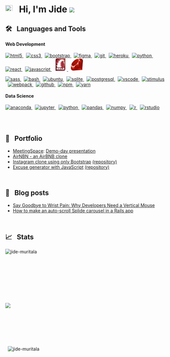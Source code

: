 <!--### Hi there 👋

<!--
**Jide-Muritala/Jide-Muritala** is a ✨ _special_ ✨ repository because its `README.md` (this file) appears on your GitHub profile.

Here are some ideas to get you started:

- 🔭 I’m currently working on ...
- 🌱 I’m currently learning ...
- 👯 I’m looking to collaborate on ...
- 🤔 I’m looking for help with ...
- 💬 Ask me about ...
- 📫 How to reach me: ...
- 😄 Pronouns: ...
- ⚡ Fun fact: ...

&nbsp;
<a href="https://www.gitpod.io/"><img src="https://icongr.am/simple/gitpod.svg?size=50&color=ff9500&colored=false" width="40" height="40" alt="gitpod badge"/></a>
&nbsp; 
<a href="https://www.mapbox.com/" target="_blank" rel="noreferrer"> <img src="https://icongr.am/simple/mapbox.svg?size=128&color=ffffff&colored=false" alt="mapbox" width="40" height="40"/> </a>
-->
# <img src="https://raw.githubusercontent.com/rahulbanerjee26/githubProfileReadmeGenerator/main/gifs/code.gif" width=23px height=23px> &nbsp; Hi, I'm Jide <img src="https://raw.githubusercontent.com/MartinHeinz/MartinHeinz/master/wave.gif" width=30px>


## 🛠 &nbsp; Languages and Tools
<h4 align="left">Web Development</h4>
<p align="left">
<a href="https://www.w3.org/html/" target="_blank" rel="noreferrer"> <img src="https://cdn.jsdelivr.net/gh/devicons/devicon/icons/html5/html5-original.svg" alt="html5" width="40" height="40"/> </a>
&nbsp;
<a href="https://www.w3schools.com/css/" target="_blank" rel="noreferrer"> <img src="https://cdn.jsdelivr.net/gh/devicons/devicon/icons/css3/css3-original.svg" alt="css3" width="40" height="40"/> </a>
&nbsp;
<a href="https://getbootstrap.com" target="_blank" rel="noreferrer"> <img src="https://icongr.am/devicon/bootstrap-plain.svg?size=50&color=6d06b1" alt="bootstrap" width="40" height="40"/> </a> 
&nbsp;
<a href="https://www.figma.com/" target="_blank" rel="noreferrer"> <img src="https://www.vectorlogo.zone/logos/figma/figma-icon.svg" alt="figma" width="40" height="40"/> </a> 
&nbsp; 
<a href="https://git-scm.com/" target="_blank" rel="noreferrer"> <img src="https://www.vectorlogo.zone/logos/git-scm/git-scm-icon.svg" alt="git" width="40" height="40"/> </a> 
&nbsp;
<a href="https://heroku.com" target="_blank" rel="noreferrer"> <img src="https://www.vectorlogo.zone/logos/heroku/heroku-icon.svg" alt="heroku" width="40" height="40"/> </a> 
&nbsp;
<a href="https://www.python.org" target="_blank" rel="noreferrer"> <img src="https://cdn.jsdelivr.net/gh/devicons/devicon/icons/python/python-original.svg" alt="python" width="40" height="40"/> </a> 
&nbsp;
<a href="https://react.dev/" target="_blank" rel="noreferrer"> <img src="https://cdn.jsdelivr.net/gh/devicons/devicon/icons/react/react-original.svg" alt="react" width="40" height="40"/> </a> 
&nbsp;
<a href="https://developer.mozilla.org/en-US/docs/Web/JavaScript" target="_blank" rel="noreferrer"> <img src="https://cdn.jsdelivr.net/gh/devicons/devicon/icons/javascript/javascript-original.svg" alt="javascript" width="40" height="40"/> </a>       
&nbsp; 
<a href="https://rubyonrails.org" target="_blank" rel="noreferrer"> <img src="https://raw.githubusercontent.com/devicons/devicon/master/icons/rails/rails-original-wordmark.svg" alt="rails" width="40" height="40"/> </a> 
 &nbsp; 
<a href="https://www.ruby-lang.org/en/" target="_blank" rel="noreferrer"> <img src="https://raw.githubusercontent.com/devicons/devicon/master/icons/ruby/ruby-original.svg" alt="ruby" width="40" height="40"/> </a> 
</p>
  
<p align="left">
<a href="https://sass-lang.com" target="_blank" rel="noreferrer"> <img src="https://skillicons.dev/icons?i=sass" alt="sass" width="40" height="40"/> </a> 
&nbsp;
<a href="https://www.gnu.org/software/bash/" target="_blank" rel="noreferrer"> <img src="https://deviconapi.vercel.app/bash?color=ffffffff&size=128" alt="bash" width="40" height="40"/> </a>
&nbsp;
<a href="https://ubuntu.com/" target="_blank" rel="noreferrer"> <img src="https://cdn.jsdelivr.net/gh/devicons/devicon/icons/ubuntu/ubuntu-plain.svg" alt="ubuntu" width="40" height="40"/> </a> 
&nbsp;
<a href="https://sqlite.org/" target="_blank" rel="noreferrer"> <img src="https://cdn.jsdelivr.net/gh/devicons/devicon/icons/sqlite/sqlite-original.svg" alt="sqlite" width="40" height="40"/> </a> 
&nbsp;
<a href="https://www.postgresql.org/" target="_blank" rel="noreferrer"> <img src="https://cdn.jsdelivr.net/gh/devicons/devicon/icons/postgresql/postgresql-original.svg" alt="postgresql" width="40" height="40"/> </a> 
&nbsp;
<a href="https://code.visualstudio.com/" target="_blank" rel="noreferrer"> <img src="https://deviconapi.vercel.app/vscode?color=3C99D4ff&size=128" alt="vscode" width="40" height="40"/> </a> 
&nbsp;
<a href="https://stimulus.hotwired.dev" target="_blank" rel="noreferrer"> <img src="https://seeklogo.com/images/S/stimulus-logo-00C9C155E0-seeklogo.com.png" alt="stimulus" width="35" height="35"/> </a>
&nbsp;
<a href="https://webpack.js.org" target="_blank" rel="noreferrer"> <img src="https://icongr.am/devicon/webpack-original.svg?size=128&color=currentColor" alt="webpack" width="40" height="40"/> </a>
&nbsp; 
<a href="https://github.com/" target="_blank" rel="noreferrer"> <img src="https://deviconapi.vercel.app/github?color=fdfcfcff&size=128" alt="github" width="40" height="40"/> </a>
&nbsp;
<a href="https://www.npmjs.com/" target="_blank" rel="noreferrer"> <img src="https://cdn.jsdelivr.net/gh/devicons/devicon/icons/npm/npm-original-wordmark.svg" alt="npm" width="40" height="40"/> </a>
&nbsp; 
<a href="https://yarnpkg.com/" target="_blank" rel="noreferrer"> <img src="https://cdn.jsdelivr.net/gh/devicons/devicon/icons/yarn/yarn-original.svg" alt="yarn" width="40" height="40"/> </a>
</p>

<h4 align="left">Data Science</h4>
<p align="left">
<a href="https://www.anaconda.com/" target="_blank" rel="noreferrer"> <img src="https://cdn.jsdelivr.net/gh/devicons/devicon/icons/anaconda/anaconda-original.svg" alt="anaconda" width="40" height="40"/> </a>
&nbsp;
<a href="https://jupyter.org/" target="_blank" rel="noreferrer"> <img src="https://cdn.jsdelivr.net/gh/devicons/devicon/icons/jupyter/jupyter-original.svg" alt="jupyter" width="40" height="40"/> </a> 
&nbsp;
<a href="https://www.python.org" target="_blank" rel="noreferrer"> <img src="https://cdn.jsdelivr.net/gh/devicons/devicon/icons/python/python-original.svg" alt="python" width="40" height="40"/> </a> 
&nbsp;
<a href="https://pandas.pydata.org/" target="_blank" rel="noreferrer"> <img src="https://cdn.jsdelivr.net/gh/devicons/devicon/icons/pandas/pandas-original.svg" alt="pandas" width="40" height="40"/> </a>
&nbsp;
<a href="https://numpy.org/" target="_blank" rel="noreferrer"> <img src="https://cdn.jsdelivr.net/gh/devicons/devicon/icons/numpy/numpy-original.svg" alt="numpy" width="40" height="40"/> </a> 
&nbsp;
<a href="https://www.r-project.org/" target="_blank" rel="noreferrer"> <img src="https://cdn.jsdelivr.net/gh/devicons/devicon/icons/r/r-original.svg" alt="r" width="40" height="40"/> </a>  
&nbsp;
<a href="https://posit.co/products/open-source/rstudio/" target="_blank" rel="noreferrer"> <img src="https://cdn.jsdelivr.net/gh/devicons/devicon/icons/rstudio/rstudio-original.svg" alt="rstudio" width="40" height="40"/> </a>  
</p>

<br>
&nbsp;
&nbsp;

## 💼 &nbsp; Portfolio
- [MeetingSpace](https://github.com/margeol90/meeting_space): [Demo-day presentation](https://www.youtube.com/watch?v=W7xVpitKp5Y)
- [AirNBN - an AirBNB clone](https://github.com/margeol90/AirNBN_Clone_MS)
- [Instagram clone using only Bootstrap](https://4geeksacademy.github.io/jidemuritala-instagram-feed-with-bootstrap/) [(repository)](https://github.com/4GeeksAcademy/jidemuritala-instagram-feed-with-bootstrap)
- [Excuse generator with JavaScript](https://4geeksacademy.github.io/jide-excuse-generator/) [(repository)](https://github.com/4GeeksAcademy/jide-excuse-generator)


&nbsp;
&nbsp;

## 📝 &nbsp; Blog posts
- [Say Goodbye to Wrist Pain: Why Developers Need a Vertical Mouse](https://medium.com/p/6a434fc779d0)
- [How to make an auto-scroll Splide carousel in a Rails app](https://medium.com/@jidemuritala/how-to-make-an-auto-scroll-splide-carousel-in-a-rails-app-23448a42433d)

&nbsp;
&nbsp;
## 📈 &nbsp; Stats
<img align="left" src="https://github-readme-stats-jide-muritala.vercel.app/api?username=jide-muritala&&theme=transparent&show_icons=true&locale=en" alt="jide-muritala" />
<br>
<br>
<br>
<br>
<br>
<br>
<br>
<br>
<br>
<br>
<img align="left" src="https://github-readme-stats-jide-muritala.vercel.app/api/top-langs/?username=Jide-Muritala&layout=compact&langs_count=10&theme=transparent&custom_title=Top%20Languages" />
<br>
<br>
<br>
<br>
<br>
<br>
<br>
<br>
&nbsp;
<img src="https://komarev.com/ghpvc/?username=jide-muritala&label=Profile%20views&color=0e75b6&style=flat" alt="jide-muritala" />
&nbsp;
&nbsp;
